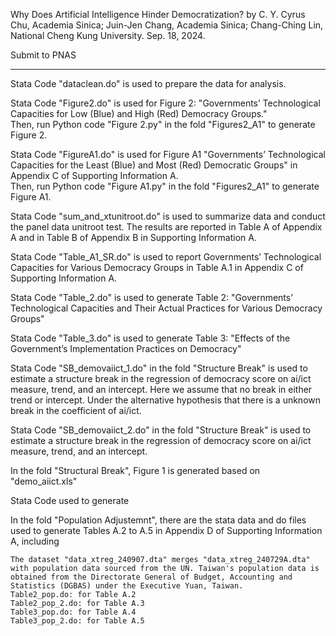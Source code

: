 Why Does Artificial Intelligence Hinder Democratization?
by C. Y. Cyrus Chu, Academia Sinica; 
    Juin-Jen Chang, Academia Sinica; 
    Chang-Ching Lin, National Cheng Kung University.
Sep. 18, 2024.

Submit to PNAS

---------

Stata Code "dataclean.do" is used to prepare the data for analysis.

Stata Code "Figure2.do" is used for Figure 2: 
      "Governments’ Technological Capacities for Low (Blue) and High (Red) Democracy Groups."   
      Then, run Python code "Figure 2.py" in the fold "Figures2_A1" to generate Figure 2.

Stata Code "FigureA1.do" is used for Figure A1 
      "Governments’ Technological Capacities for the Least (Blue) and Most (Red) Democratic Groups" in Appendix C of Supporting Information A.   
      Then, run Python code "Figure A1.py" in the fold "Figures2_A1" to generate Figure A1.

Stata Code "sum_and_xtunitroot.do" is used to summarize data and conduct the panel data unitroot test.
      The results are reported in Table A of Appendix A and in Table B of Appendix B in Supporting Information A. 

Stata Code "Table_A1_SR.do" is used to report Governments’ Technological Capacities for Various Democracy Groups in Table A.1 in Appendix C of Supporting Information A.

Stata Code "Table_2.do" is used to generate Table 2: 
      "Governments’ Technological Capacities and Their Actual Practices for Various Democracy Groups"  

Stata Code "Table_3.do" is used to generate Table 3: 
      "Effects of the Government’s Implementation Practices on Democracy"

Stata Code "SB_demovaiict_1.do" in the fold "Structure Break" is used to estimate a structure break in the regression of democracy score on ai/ict measure, trend, and an intercept.
    Here we assume that no break in either trend or intercept. Under the alternative hypothesis that there is a unknown break in the coefficient of ai/ict.

Stata Code "SB_demovaiict_2.do" in the fold "Structure Break" is used to estimate a structure break in the regression of democracy score on ai/ict measure, trend, and an intercept.

In the fold "Structural Break", Figure 1 is generated based on "demo_aiict.xls"

Stata Code used to generate 

In the fold "Population Adjustemnt", there are the stata data and do files used to generate Tables A.2 to A.5 in Appendix D of Supporting Information A, including 

    The dataset "data_xtreg_240907.dta" merges "data_xtreg_240729A.dta" with population data sourced from the UN. Taiwan's population data is obtained from the Directorate General of Budget, Accounting and Statistics (DGBAS) under the Executive Yuan, Taiwan.
    Table2_pop.do: for Table A.2
    Table2_pop_2.do: for Table A.3
    Table3_pop.do: for Table A.4
    Table3_pop_2.do: for Table A.5  
